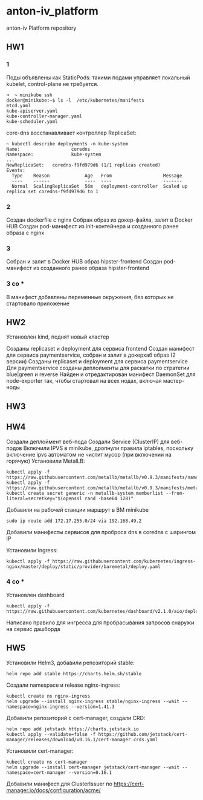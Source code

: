 # anton-iv_platform
anton-iv Platform repository



## HW1

### 1
Поды объявлены как StaticPods: такими подами управляет локальный kubelet, control-plane не требуется.

~~~~
➜  ~ minikube ssh
docker@minikube:~$ ls -l  /etc/kubernetes/manifests
etcd.yaml
kube-apiserver.yaml
kube-controller-manager.yaml
kube-scheduler.yaml
~~~~

core-dns восстанавливает контроллер ReplicaSet:

~~~~
~ kubectl describe deployments -n kube-system 
Name:                   coredns
Namespace:              kube-system
...
NewReplicaSet:   coredns-f9fd979d6 (1/1 replicas created)
Events:
  Type    Reason             Age   From                   Message
  ----    ------             ----  ----                   -------
  Normal  ScalingReplicaSet  56m   deployment-controller  Scaled up replica set coredns-f9fd979d6 to 1
~~~~

### 2 
Создан dockerfile c nginx
Собран образ из докер-файла, залит в Docker HUB
Создан pod-манифест из init-контейнера и созданного ранее образа с nginx

### 3
Собран и залит в Docker HUB образ hipster-frontend
Создан pod-манифест из созданного ранее образа hipster-frontend

### 3 со *
В манифест добавлены переменные окружения, без которых не стартовало приложение



## HW2

Установлен kind, поднят новый кластер

Созданы replicaset и deployment для сервиса frontend
Создан манифест для сервиса paymentservice, собран и залит в докерхаб образ (2 версии)
Созданы replicaset и deployment для сервиса paymentservice
Для paymentservice созданы деплойменты для раскатки по стратегии blue|green и reverse
Найден и отредактирован манифест DaemonSet для node-exporter так, чтобы стартовал на всех нодах, включая мастер-ноды

## HW3


## HW4

Создали деплоймент веб-пода
Создали Service (ClusterIP) для веб-подов
Включили IPVS в minikube, дропнули правила iptables, поскольку включение ipvs автоматом не чистит мусор (при включении на горячую)
Установили MetalLB:
~~~~
kubectl apply -f https://raw.githubusercontent.com/metallb/metallb/v0.9.3/manifests/namespace.yaml
kubectl apply -f https://raw.githubusercontent.com/metallb/metallb/v0.9.3/manifests/metallb.yaml
kubectl create secret generic -n metallb-system memberlist --from-literal=secretkey="$(openssl rand -base64 128)"
~~~~
Добавили на рабочей станции маршрут в ВМ minikube
~~~~
sudo ip route add 172.17.255.0/24 via 192.168.49.2
~~~~
Добавили манифесты сервисов для проброса dns в coredns с шарингом IP


Установили Ingress:
~~~~
kubectl apply -f https://raw.githubusercontent.com/kubernetes/ingress-nginx/master/deploy/static/provider/baremetal/deploy.yaml
~~~~

### 4 со *
Установлен dashboard
~~~~
kubectl apply -f https://raw.githubusercontent.com/kubernetes/dashboard/v2.1.0/aio/deploy/recommended.yaml
~~~~
Написано правило для ингресса для пробрасывания запросов снаружи на сервис дашборда


## HW5

Установили Helm3, добавили репозиторий stable:
~~~~
helm repo add stable https://charts.helm.sh/stable
~~~~

Создали namespace и release nginx-ingress:
~~~~
kubectl create ns nginx-ingress
helm upgrade --install nginx-ingress stable/nginx-ingress --wait --namespace=nginx-ingress --version=1.41.3
~~~~
Добавили репозиторий с cert-manager, создали CRD:
~~~~
helm repo add jetstack https://charts.jetstack.io
kubectl apply --validate=false -f https://github.com/jetstack/cert-manager/releases/download/v0.16.1/cert-manager.crds.yaml
~~~~
Установили cert-manager:
~~~~
kubectl create ns cert-manager
helm upgrade --install cert-manager jetstack/cert-manager --wait --namespace=cert-manager --version=0.16.1
~~~~
Добавили манифест для ClusterIssuer по https://cert-manager.io/docs/configuration/acme/
